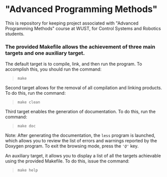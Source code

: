# "Advanced Programming Methods"

This is repository for keeping project associated with "Advanced Programming Methods" course at WUST, for Control Systems and Robotics students.

### The provided Makefile allows the achievement of three main targets and one auxiliary target.

The default target is to compile, link, and then run the program. To accomplish this, you should run the command:

> `make`

Second target allows for the removal of all compilation and linking products. To do this, run the command:

> `make clean`

Third target enables the generation of documentation. To do this, run the command:

> `make doc`

Note: After generating the documentation, the `less` program is launched, which allows you to review the list of errors and warnings reported by the Doxygen program. To exit the browsing mode, press the *`'Q'`* key.

An auxiliary target, it allows you to display a list of all the targets achievable using the provided Makefile. To do this, issue the command:

> `make help`